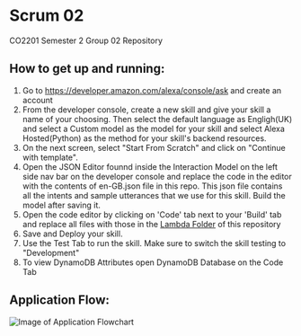 # Scrum 02

CO2201 Semester 2 Group 02 Repository

## How to get up and running:
1. Go to https://developer.amazon.com/alexa/console/ask and create an account
2. From the developer console, create a new skill and give your skill a name of your choosing.  Then select the default language as Engligh(UK) and select a Custom model as the model for your skill and select Alexa Hosted(Python) as the method for your skill's backend resources.
3. On the next screen, select "Start From Scratch" and click on "Continue with template".
4. Open the JSON Editor founnd inside the Interaction Model on the left side nav bar on the developer console and replace the code in the editor with the contents of en-GB.json file in this repo. This json file contains all the intents and sample utterances that we use for this skill. Build the model after saving it.
5. Open the code editor by clicking on 'Code' tab next to your 'Build' tab and replace all files with those in the [Lambda Folder](https://campus.cs.le.ac.uk/gitlab/jbh13/scrum-02/-/tree/master/lambda) of this repository
6. Save and Deploy your skill.
7. Use the Test Tab to run the skill. Make sure to switch the skill testing to "Development"
8. To view DynamoDB Attributes open DynamoDB Database on the Code Tab

## Application Flow:
![Image of Application Flowchart](https://campus.cs.le.ac.uk/gitlab/jbh13/scrum-02/-/raw/master/flowchart.png)

